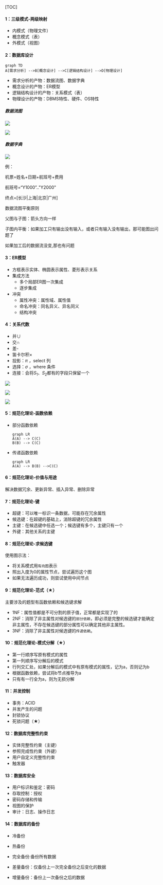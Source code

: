 [TOC]



#### 1：三级模式-两级映射

+ 内模式（物理文件）
+ 概念模式（表）
+ 外模式（视图）



#### 2：数据库设计

 ```mermaid
graph TD
A[需求分析] -->B[概念设计] -->C[逻辑结构设计] -->D[物理设计]

 ```

+ 需求分析的产物：数据流图、数据字典
+ 概念设计的产物：ER模型
+ 逻辑结构设计的产物：关系模式（表）
+ 物理设计的产物：DBMS特性、硬件、OS特性

##### 数据流图

![](./image/dbt1.jpg)

![](./image/dbt2.jpg)

##### 数据字典

![](./image/dbd1.jpg)

例：

机票=姓名+日期+航班号+费用

航班号=“Y1000”.."Y2000"

终点=[长沙|上海|北京|广州]



 数据流图平衡原则

父图与子图：箭头方向一样

子图内平衡：如果加工只有输出没有输入，或者只有输入没有输出，那可能图出问题了

如果加工后的数据流没变,那也有问题

#### 3：ER模型

+ 方框表示实体、椭圆表示属性、菱形表示关系
+ 集成方法
  + 多个局部ER图一次集成
  + 逐步集成
+ 冲突
  + 属性冲突：属性域、属性值
  + 命名冲突：同名异义、异名同义
  + 结构冲突


#### 4：关系代数

+ 并∪
+ 交∩
+ 差-
+ 笛卡尔积×
+ 投影：$\pi$ ，select 列
+ 选择：$\sigma$ ，where 条件
+ 连接：会将$S_1$​、$S_2$​​ 都有的字段只保留一个

![](./image/s2.jpg)

![](./image/s1.png)

![](./image/s3.jpg)

#### 5：规范化理论-函数依赖

+ 部分函数依赖

  ```mermaid
  graph LR
  A(A) --> C(C)
  B(B) --> C(C)
  ```

  

+ 传递函数依赖

  ```mermaid
  graph LR
  A(A) --> B(B) -->C(C)
  ```



#### 6：规范化理论-价值与用途

解决数据冗余、更新异常、插入异常、删除异常



#### 7：规范化理论-键

+ 超键：可以唯一标识一条数据，可能存在冗余属性
+ 候选键：在超键的基础上，消除超键的冗余属性
+ 主键：在候选键中任选一个；候选键有多个，主键只有一个
+ 外键：其他关系的主键



#### 8：规范化理论-求候选键

使用图示法：

+ 将关系模式用`有向图`表示
+ 照出入度为0的属性节点，尝试遍历这个图
+ 如果无法遍历成功，则尝试使用中间节点



#### 9：规范化理论-范式（★）

主要涉及的题型有函数依赖和候选键求解

+ 1NF：属性值都是不可分割的原子值，正常都是实现了的
+ 2NF：消除了非主属性对候选键的`部分依赖`，即必须是完整的候选键才能确定非主属性，不存在候选键的部分属性可以确定其他非主属性。
+ 3NF：消除了非主属性对候选键的`传递依赖`。



#### 10：规范化理论-模式分解（★）

+ 第一行顺序写原有模式的属性
+ 第一列顺序写分解后的模式
+ 行列交汇处，如果分解后的模式中有原有模式的属性，记为a，否则记为b
+ 根据函数依赖，尝试将b节点推导为a
+ 只有有一行全为a，则为无损分解



#### 11：并发控制

+ 事务：ACID
+ 并发产生的问题
+ 封锁协议
+ 死锁问题（★）



#### 12：数据库完整性约束

+ 实体完整性约束（主键）
+ 参照完成性约束（外键）
+ 用户自定义完整性约束
+ 触发器



#### 13：数据库安全

+ 用户标识和鉴定：密码
+ 存取控制：授权
+ 密码存储和传输
+ 视图的保护
+ 审计：日志、操作日志



#### 14：数据库的备份

+ 冷备份
+ 热备份



+ 完全备份:备份所有数据
+ 差量备份：仅备份上一次完全备份之后变化的数据
+ 增量备份：备份上一次备份之后的数据

